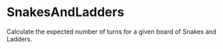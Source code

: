 # SnakesAndLadders
Calculate the expected number of turns for a given board of Snakes and Ladders. 
